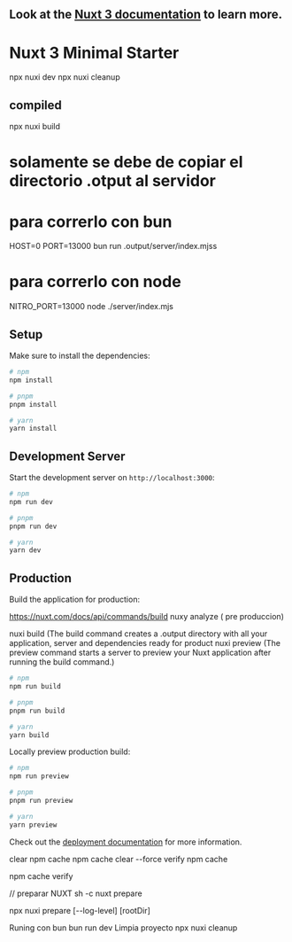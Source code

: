 
## Look at the [Nuxt 3 documentation](https://nuxt.com/docs/getting-started/introduction) to learn more.


# Nuxt 3 Minimal Starter
npx nuxi dev
npx nuxi cleanup

## compiled
npx nuxi build

# solamente se debe de copiar el directorio .otput al servidor 
# para correrlo con bun
HOST=0 PORT=13000 bun run .output/server/index.mjss
# para correrlo con node
NITRO_PORT=13000 node ./server/index.mjs


## Setup

Make sure to install the dependencies:

```bash
# npm
npm install

# pnpm
pnpm install

# yarn
yarn install
```

## Development Server

Start the development server on `http://localhost:3000`:

```bash
# npm
npm run dev

# pnpm
pnpm run dev

# yarn
yarn dev
```

 
## Production

Build the application for production:

https://nuxt.com/docs/api/commands/build
nuxy analyze ( pre produccion)

nuxi build (The build command creates a .output directory with all your application, server and dependencies ready for product
nuxi preview (The preview command starts a server to preview your Nuxt application after running the build command.)

```bash
# npm
npm run build

# pnpm
pnpm run build

# yarn
yarn build
```

Locally preview production build:

```bash
# npm
npm run preview

# pnpm
pnpm run preview

# yarn
yarn preview
```

Check out the [deployment documentation](https://nuxt.com/docs/getting-started/deployment) for more information.

clear npm cache
npm cache clear --force
verify npm cache

npm cache verify

// preparar NUXT
sh -c nuxt prepare

npx nuxi prepare [--log-level] [rootDir]

Runing con bun
bun run dev
Limpia proyecto
npx nuxi cleanup
